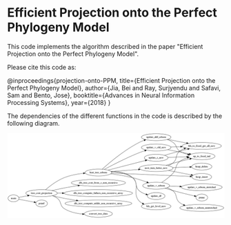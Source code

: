# Efficient Projection onto the Perfect Phylogeny Model


This code implements the algorithm described in the paper "Efficient Projection onto the Perfect Phylogeny Model".

Please cite this code as:

@inproceedings{projection-onto-PPM,
  title={Efficient Projection onto the Perfect Phylogeny Model},
  author={Jia, Bei and Ray, Surjyendu  and Safavi, Sam and Bento, Jose},
  booktitle={Advances in Neural Information Processing Systems},
  year={2018}
}

The dependencies of the different functions in the code is described by the following diagram.

![alt text](https://raw.githubusercontent.com/bentoayr/Efficient-Projection-onto-the-Perfect-Phylogeny-Model/master/pic/cflow0.png)
